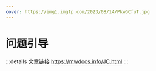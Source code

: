 ```yaml
---
cover: https://img1.imgtp.com/2023/08/14/PkwGCfuT.jpg
---
```


# 问题引导
:::details 文章链接
https://mwdocs.info/JC.html
:::

<AutoCatalog level="1"/>